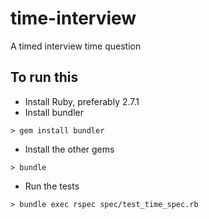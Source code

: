 # time-interview

A timed interview time question

## To run this

* Install Ruby, preferably 2.7.1
* Install bundler

``` shell script
> gem install bundler
```

* Install the other gems

``` shell script
> bundle
```

* Run the tests

``` shell script
> bundle exec rspec spec/test_time_spec.rb 
```
  